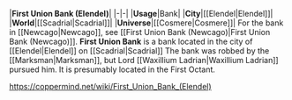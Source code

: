 |**First Union Bank (Elendel)**|
|-|-|
|**Usage**|Bank|
|**City**|[[Elendel\|Elendel]]|
|**World**|[[Scadrial\|Scadrial]]|
|**Universe**|[[Cosmere\|Cosmere]]|
For the bank in [[Newcago\|Newcago]], see [[First Union Bank (Newcago)\|First Union Bank (Newcago)]].
**First Union Bank** is a bank located in the city of [[Elendel\|Elendel]] on [[Scadrial\|Scadrial]]
The bank was robbed by the [[Marksman\|Marksman]], but Lord [[Waxillium Ladrian\|Waxillium Ladrian]] pursued him.
It is presumably located in the First Octant.



https://coppermind.net/wiki/First_Union_Bank_(Elendel)